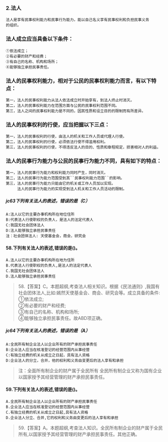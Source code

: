 ### 2.法人

    法人是享有民事权利能力和民事行为能力，能以自己名义享有民事权利和负担民事义务
    的组织。
    
### 法人成立应当具备以下条件：
    ①依法成立；
    ②有必要的财产和经费；
    ③有自己的名称、机构和场所；
    ④能够独立承担民事责任。
    
### 法人的民事权利能力，相对于公民的民事权利能力而言，有以下特点：
    第一，法人的民事权利能力从法人依法成立时开始享有，到法人终止时消灭。
    第二，法人的民事权利能力在范围方面与公民的民事权利范围不同。
    第三，法人之间的民事权利能力是不同的，因其性质和设立目的的限制而有所差异。
    
### 法人的民事权利的行使，应当把握以下三点：
    第一，法人的民事权利的行使，由法人的机关和工作人员或代理人行使。
    第二，法人的民事权利的行使，必须依法行使不得滥用权利。
    第三，法人的民事权利的行使，不得违反法人的目的、性质和章程规定，损害相对人的利益。
        
### 法人的民事行为能力与公民的民事行为能力不同，具有如下的特点：
    第一，法人的民事行为能力和权利能力同时产生，同时消灭。
    第二，法人的民事行为能力范围受到其``民事权利能力范围``的影响。
    第三，法人的民事行为能力只能由它的机关或工作人员加以实现。
         法人的民事行为能力的实现受到法人机关和工作人员活动的限制。

##### jc63下列有关法人的表述，错误的是（C）
    A:法人以它的主要办事机构所在地位住所
    B:代表法人行使职权的负责人，是法人的法定代表人
    C:我国无社会团体法人
    D:法人能够独立承担民事责任
    注：社会团体法人: 天使基金会，商会，研究会

#### 58.下列有关法人的表述,错误的是()。
    A.法人以它的主要办事机构所在地为住所
    B.代表法人行使职权的负责人,是法人的法定代表人
    C.我国无社会团体法人
    D.法人能够独立承担民事责任
>   58.【答案】C。本题超纲,考查法人相关知识。根据《民法通则》,我国有  
    社会团体法人,比如:嫣然天使基金会、商会、研究会等。成立具备的条件:   
    ①依法成立;     
    ②有必要的财产和经费;     
    ③有自己的名称、机构和场所;     
    ④能够独立承担民事责任。故ABD项正确。     

##### jc64下列有关法人的表述，错误的是（A）
    A:全民所有制企业法人以企业所有的财产承担民事责任
    B:企业法人应当在核准登记的经营范围内从事经营
    C:有独立经费的机关从成立之日起，具有法人资格
    D:企业法人的分立，合并，他的权利和义务由变更后的法人享有和承担
>   注：全面所有制企业的财产属于全民所有
        全民所有制企业又称为国有企业
        以国家授予其经营管理的财产承担民事责任。

#### 59.下列有关法人的表述,错误的是()。
    A.全民所有制企业法人以企业所有的财产承担民事责任
    B.企业法人应当在核准登记的经营范围内从事经营
    C.有独立经费的机关从成立之日起,具有法人资格
    D.企业法人分立、合并,它的权利和义务由变更后的法人享有和承担
>   59.【答案】A。本题超纲,考查法人知识。全民所有制企业的财产属于全民
    所有,以国家授予其经营管理的财产承担民事责任。其他正确。
    
